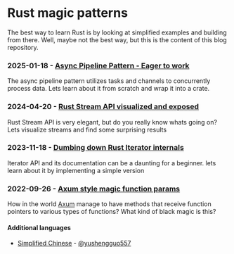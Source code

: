 # Rust magic patterns

The best way to learn Rust is by looking at simplified examples and building from there. Well, maybe not the best way, but this is the content of this blog repository.

### 2025-01-18 - [Async Pipeline Pattern - Eager to work](async-pipeline-pattern/Readme.md)
The async pipeline pattern utilizes tasks and channels to concurrently process data. Lets learn about it from scratch and wrap it into a crate.

### 2024-04-20 - [Rust Stream API visualized and exposed](rust-stream-visualized/Readme.md)
Rust Stream API is very elegant, but do you really know whats going on? Lets visualize streams and find some surprising results

### 2023-11-18 - [Dumbing down Rust Iterator internals](dumbing-down-iterator/Readme.md)
Iterator API and its documentation can be a daunting for a beginner. lets learn about it by implementing a simple version

### 2022-09-26 - [Axum style magic function params](axum-style-magic-function-param/Readme.md)
How in the world [Axum](https://github.com/tokio-rs/axum) manage to have methods that receive function pointers to various types of functions? What kind of black magic is this? 

#### Additional languages
- [Simplified Chinese](https://github.com/yushengguo557/rust-magic-patterns/blob/translation-zh-cn/Readme_ZH_CN.md) - <a href="https://github.com/yushengguo557">@yushengguo557</a>